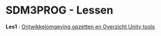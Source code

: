 # SDM3PROG - Lessen

**Les1** : [Ontwikkelomgeving opzetten en Overzicht Unity tools](https://github.com/erwinhenraat/SDM3PROG/tree/master/les1)

